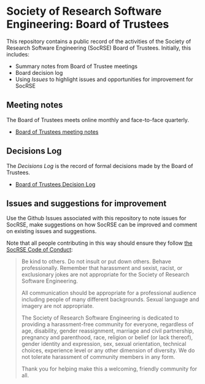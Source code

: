 # Society of Research Software Engineering: Board of Trustees

This repository contains a public record of the activities of the Society of Research Software Engineering (SocRSE)
Board of Trustees. Initially, this includes:

   - Summary notes from Board of Trustee meetings
   - Board decision log
   - Using *Issues* to highlight issues and opportunities for improvement for SocRSE

## Meeting notes

The Board of Trustees meets online monthly and face-to-face quarterly.

   - [Board of Trustees meeting notes](meeting_notes/)

## Decisions Log

The *Decisions Log* is the record of formal decisions made by the Board of Trustees.

   - [Board of Trustees Decision Log](SocRSE_Decision_Log.md)

## Issues and suggestions for improvement

Use the Github Issues associated with this repository to note issues for SocRSE, make
suggestions on how SocRSE can be improved and comment on existing issues and suggestions.

Note that all people contributing in this way should ensure they follow
[the SocRSE Code of Conduct](https://society-rse.org/about/code-of-conduct/):

> Be kind to others. Do not insult or put down others. Behave professionally. Remember
> that harassment and sexist, racist, or exclusionary jokes are not appropriate for the
> Society of Research Software Engineering. 
>
> All communication should be appropriate for a professional audience including people
> of many different backgrounds. Sexual language and imagery are not appropriate.
> 
> The Society of Research Software Engineering is dedicated to providing a harassment-free
> community for everyone, regardless of age, disability, gender reassignment, marriage and
> civil partnership, pregnancy and parenthood, race, religion or belief (or lack thereof),
> gender identity and expression, sex, sexual orientation, technical choices, experience
> level or any other dimension of diversity. We do not tolerate harassment of community
> members in any form.
>
> Thank you for helping make this a welcoming, friendly community for all.


